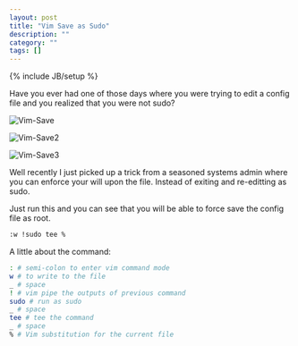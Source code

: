 ```yaml
---
layout: post
title: "Vim Save as Sudo"
description: ""
category: ""
tags: []
---
```


{% include JB/setup %}

Have you ever had one of those days where you were trying to edit a config file and you realized that you were not
sudo?

![Vim-Save](https://s3-us-west-2.amazonaws.com/nickma.com/vim-save.png)

![Vim-Save2](https://s3-us-west-2.amazonaws.com/nickma.com/vim-save2.png)

![Vim-Save3](https://s3-us-west-2.amazonaws.com/nickma.com/vim-save3.png)

Well recently I just picked up a trick from a seasoned systems admin where you can enforce your will upon the file.
Instead of exiting and re-editting as sudo.

Just run this and you can see that you will be able to force save the config file as root.

```bash
:w !sudo tee %

```

A little about the command:

```bash
: # semi-colon to enter vim command mode
w # to write to the file
_ # space
! # vim pipe the outputs of previous command
sudo # run as sudo
_ # space
tee # tee the command
_ # space
% # Vim substitution for the current file
```
